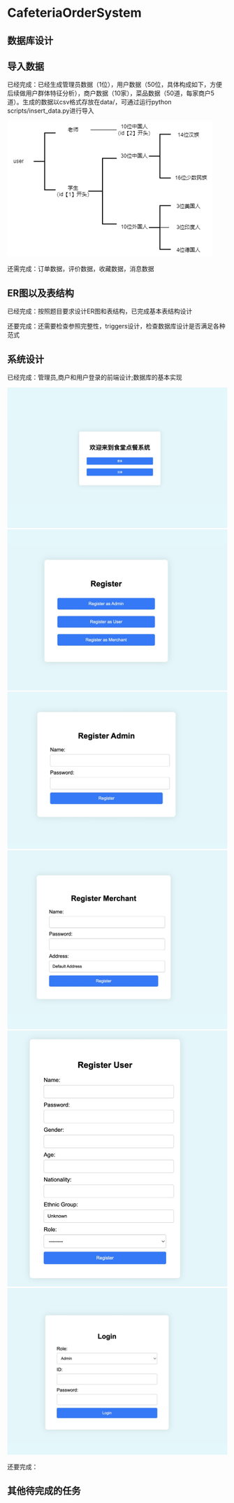 # CafeteriaOrderSystem
## 数据库设计

## 导入数据
已经完成：已经生成管理员数据（1位），用户数据（50位，具体构成如下，方便后续做用户群体特征分析），商户数据（10家），菜品数据（50道，每家商户5道）。生成的数据以csv格式存放在data/，可通过运行python scripts/insert_data.py进行导入  

![image](https://github.com/gxk150/CafeteriaOrderSystem/blob/main/image/user_structure.png)  

还需完成：订单数据，评价数据，收藏数据，消息数据

## ER图以及表结构
已经完成：按照题目要求设计ER图和表结构，已完成基本表结构设计  

还要完成：还需要检查参照完整性，triggers设计，检查数据库设计是否满足各种范式

## 系统设计
已经完成：管理员,商户和用户登录的前端设计;数据库的基本实现  

![image](https://github.com/gxk150/CafeteriaOrderSystem/blob/main/image/login.jpg)
![image](https://github.com/gxk150/CafeteriaOrderSystem/blob/main/image/register.jpg)
![image](https://github.com/gxk150/CafeteriaOrderSystem/blob/main/image/admin_register.jpg)
![image](https://github.com/gxk150/CafeteriaOrderSystem/blob/main/image/merchant_register.jpg)
![image](https://github.com/gxk150/CafeteriaOrderSystem/blob/main/image/user_register.jpg)
![image](https://github.com/gxk150/CafeteriaOrderSystem/blob/main/image/login_role.jpg)  

还要完成：

## 其他待完成的任务

